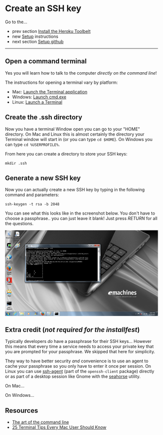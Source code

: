 # Create an SSH key

Go to the...
* prev section [Install the Heroku Toolbelt](setup_new_heroku.md)
* new [Setup](setup_new.md) instructions
* next section [Setup github](setup_new_github.md)

--------------

## Open a command terminal

Yes you will learn how to talk to the computer _directly on the command line_!

The instructions for opening a terminal vary by platform:

* Mac: [Launch the Terminal application](http://blog.teamtreehouse.com/introduction-to-the-mac-os-x-command-line)
* Windows: [Launch cmd.exe](http://www.7tutorials.com/7-ways-launch-command-prompt-windows-7-windows-8)
* Linux: [Launch a Terminal](https://help.ubuntu.com/community/UsingTheTerminal)

## Create the .ssh directory

Now you have a terminal Window open you can go to your "HOME" directory.
On Mac and Linux this is almost certainly the directory your Terminal
window will start in (or you can type `cd $HOME`). On Windows you
can type `cd %USERPROFILE%`.

From here you can create a directory to store your SSH keys:

    mkdir .ssh

## Generate a new SSH key

Now you can actually create a new SSH key by typing in the
following command and parameters:

    ssh-keygen -t rsa -b 2048

You can see what this looks like in the screenshot below.
You don't have to choose a passphrase.. you can just leave it blank!
Just press _RETURN_ for all the questions.

![Generate a new SSH key](img/new/ssh2.png)

## Extra credit (_not required for the installfest_)

Typically developers _do_ have a passphrase for their
SSH keys... However this means that every time a service
needs to access your private key that you are prompted
for your passphrase. We skipped that here for simplicity.

They way to have better security _and_ convenience is to
use an agent to cache your passphrase so you only have
to enter it once per session. On Linux you can use
[ssh-agent](https://en.wikipedia.org/wiki/Ssh-agent)
(part of the `openssh-client` package)
directly or as part of a desktop session
like Gnome with the [seahorse](https://wiki.gnome.org/Apps/Seahorse) utility.

On Mac...

On Windows...


## Resources

* [The art of the command line](https://github.com/jlevy/the-art-of-command-line)
* [25 Terminal Tips Every Mac User Should Know](http://www.maclife.com/article/feature/25_terminal_tips_every_mac_user_should_know)
